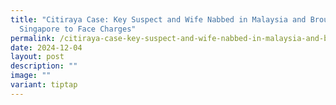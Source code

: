 ```yaml
---
title: "Citiraya Case: Key Suspect and Wife Nabbed in Malaysia and Brought to
  Singapore to Face Charges"
permalink: /citiraya-case-key-suspect-and-wife-nabbed-in-malaysia-and-brought-to-singapore-to-face-charges/
date: 2024-12-04
layout: post
description: ""
image: ""
variant: tiptap
---
```

